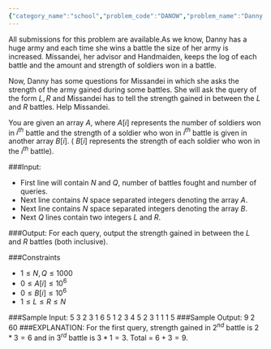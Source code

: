 ```yaml
---
{"category_name":"school","problem_code":"DANOW","problem_name":"Danny Wants To Know","languages_supported":{"0":"C","1":"CPP14","2":"JAVA","3":"PYTH","4":"PYTH 3.6","5":"PYPY","6":"CS2","7":"PAS fpc","8":"PAS gpc","9":"RUBY","10":"PHP","11":"GO","12":"NODEJS","13":"HASK","14":"rust","15":"SCALA","16":"swift","17":"D","18":"PERL","19":"FORT","20":"WSPC","21":"ADA","22":"CAML","23":"ICK","24":"BF","25":"ASM","26":"CLPS","27":"PRLG","28":"ICON","29":"SCM qobi","30":"PIKE","31":"ST","32":"NICE","33":"LUA","34":"BASH","35":"NEM","36":"LISP sbcl","37":"LISP clisp","38":"SCM guile","39":"JS","40":"ERL","41":"TCL","42":"kotlin","43":"PERL6","44":"TEXT","45":"SCM chicken","46":"PYP3","47":"CLOJ","48":"R","49":"COB","50":"FS"},"max_timelimit":1,"source_sizelimit":50000,"problem_author":"aashu_k","problem_tester":null,"date_added":"5-04-2019","tags":{"0":"aashu_k"},"time":{"view_start_date":1554669000,"submit_start_date":1554669000,"visible_start_date":1554669000,"end_date":1735669800},"is_direct_submittable":false,"layout":"problem"}
---
```

<span class="solution-visible-txt">All submissions for this problem are available.</span>As we know, Danny has a huge army and each time she wins a battle the size of her army is increased. Missandei, her advisor and Handmaiden, keeps the log of each battle and the amount and strength of soldiers won in a battle. 

Now, Danny has some questions for Missandei in which she asks the strength of the army gained during some battles. She will ask the query of the form $L, R$ and Missandei has to tell the strength gained in between the $L$ and $R$ battles. Help Missandei. 

You are given an array $A$, where $A[i]$ represents the number of soldiers won in $i^{th}$ battle and the strength of a soldier who won in $i^{th}$ battle is given in another array $B[i]$. ( $B[i]$ represents the strength of each soldier who won in the $i^{th}$ battle). 

###Input:

- First line will contain $N$ and $Q$, number of battles fought and number of queries. 
- Next line contains $N$ space separated integers denoting the array $A$.
- Next line contains $N$ space separated integers denoting the array $B$.
- Next $Q$ lines contain two integers $L$ and $R$.

###Output:
For each query, output the strength gained in between the $L$ and $R$ battles (both inclusive).

###Constraints 
- $1 \leq N, Q \leq 1000$
- $0 \leq A[i] \leq 10^6$
- $0 \leq B[i] \leq 10^6$
- $1 \leq L \leq R \leq N$

###Sample Input:
	5 3
	2 3 1 6 5
	1 2 3 4 5
	2 3
	1 1
	1 5
###Sample Output:
	9
	2
	60
###EXPLANATION:
For the first query, strength gained in $2^{nd}$ battle is $2*3 = 6$ and in $3^{rd}$ battle is $3*1 = 3$. Total = $6 + 3 = 9$.
